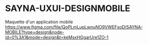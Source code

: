 # SAYNA-UXUI-DESIGNMOBILE
Maquette d'un application mobile
https://www.figma.com/file/QoPLmLupLwnuNO9VWEFxoD/SAYNA-MOBILE?type=design&node-id=0%3A1&mode=design&t=keMsxHGgarUre1ZO-1
